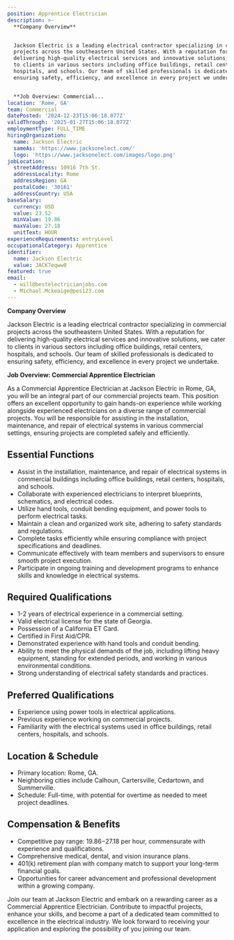 ```yaml
---
position: Apprentice Electrician
description: >-
  **Company Overview**


  Jackson Electric is a leading electrical contractor specializing in commercial
  projects across the southeastern United States. With a reputation for
  delivering high-quality electrical services and innovative solutions, we cater
  to clients in various sectors including office buildings, retail centers,
  hospitals, and schools. Our team of skilled professionals is dedicated to
  ensuring safety, efficiency, and excellence in every project we undertake.


  **Job Overview: Commercial...
location: 'Rome, GA'
team: Commercial
datePosted: '2024-12-23T15:06:18.077Z'
validThrough: '2025-01-27T15:06:18.077Z'
employmentType: FULL_TIME
hiringOrganization:
  name: Jackson Electric
  sameAs: 'https://www.jacksonelect.com/'
  logo: 'https://www.jacksonelect.com/images/logo.png'
jobLocation:
  streetAddress: 10916 7th St.
  addressLocality: Rome
  addressRegion: GA
  postalCode: '30161'
  addressCountry: USA
baseSalary:
  currency: USD
  value: 23.52
  minValue: 19.86
  maxValue: 27.18
  unitText: HOUR
experienceRequirements: entryLevel
occupationalCategory: Apprentice
identifier:
  name: Jackson Electric
  value: JACK7eqww0
featured: true
email:
  - will@bestelectricianjobs.com
  - Michael.Mckeaige@pes123.com
---
```




**Company Overview**

Jackson Electric is a leading electrical contractor specializing in commercial projects across the southeastern United States. With a reputation for delivering high-quality electrical services and innovative solutions, we cater to clients in various sectors including office buildings, retail centers, hospitals, and schools. Our team of skilled professionals is dedicated to ensuring safety, efficiency, and excellence in every project we undertake.

**Job Overview: Commercial Apprentice Electrician**

As a Commercial Apprentice Electrician at Jackson Electric in Rome, GA, you will be an integral part of our commercial projects team. This position offers an excellent opportunity to gain hands-on experience while working alongside experienced electricians on a diverse range of commercial projects. You will be responsible for assisting in the installation, maintenance, and repair of electrical systems in various commercial settings, ensuring projects are completed safely and efficiently.

## Essential Functions

- Assist in the installation, maintenance, and repair of electrical systems in commercial buildings including office buildings, retail centers, hospitals, and schools.
- Collaborate with experienced electricians to interpret blueprints, schematics, and electrical codes.
- Utilize hand tools, conduit bending equipment, and power tools to perform electrical tasks.
- Maintain a clean and organized work site, adhering to safety standards and regulations.
- Complete tasks efficiently while ensuring compliance with project specifications and deadlines.
- Communicate effectively with team members and supervisors to ensure smooth project execution.
- Participate in ongoing training and development programs to enhance skills and knowledge in electrical systems.

## Required Qualifications

- 1-2 years of electrical experience in a commercial setting.
- Valid electrical license for the state of Georgia.
- Possession of a California ET Card.
- Certified in First Aid/CPR.
- Demonstrated experience with hand tools and conduit bending.
- Ability to meet the physical demands of the job, including lifting heavy equipment, standing for extended periods, and working in various environmental conditions.
- Strong understanding of electrical safety standards and practices.

## Preferred Qualifications

- Experience using power tools in electrical applications.
- Previous experience working on commercial projects.
- Familiarity with the electrical systems used in office buildings, retail centers, hospitals, and schools.

## Location & Schedule

- Primary location: Rome, GA.
- Neighboring cities include Calhoun, Cartersville, Cedartown, and Summerville.
- Schedule: Full-time, with potential for overtime as needed to meet project deadlines.

## Compensation & Benefits

- Competitive pay range: $19.86-$27.18 per hour, commensurate with experience and qualifications.
- Comprehensive medical, dental, and vision insurance plans.
- 401(k) retirement plan with company match to support your long-term financial goals.
- Opportunities for career advancement and professional development within a growing company.

Join our team at Jackson Electric and embark on a rewarding career as a Commercial Apprentice Electrician. Contribute to impactful projects, enhance your skills, and become a part of a dedicated team committed to excellence in the electrical industry. We look forward to receiving your application and exploring the possibility of you joining our team.
